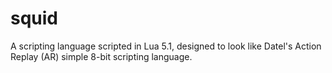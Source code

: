 # squid
A scripting language scripted in Lua 5.1, designed to look like Datel's Action Replay (AR) simple 8-bit scripting language.
